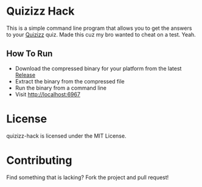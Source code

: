 # Quizizz Hack

This is a simple command line program that allows you to get the answers to your [Quizizz](https://quizizz.com) quiz.
Made this cuz my bro wanted to cheat on a test. Yeah.

## How To Run
- Download the compressed binary for your platform from the latest [Release](https://github.com/amitojsingh366/quizizz-hack/releases)
- Extract the binary from the compressed file
- Run the binary from a command line
- Visit [http://localhost:6967](http://localhost:6967)

# License
quizizz-hack is licensed under the MIT License.

# Contributing
Find something that is lacking? Fork the project and pull request!
